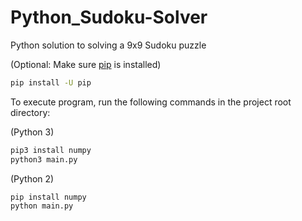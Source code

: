 # Python_Sudoku-Solver

Python solution to solving a 9x9 Sudoku puzzle

(Optional: Make sure [pip](https://pip.pypa.io/en/stable/installing/) is installed)

```bash
pip install -U pip
```

To execute program, run the following commands in the project root directory:

(Python 3)

```bash
pip3 install numpy
python3 main.py
```

(Python 2)

```bash
pip install numpy
python main.py
```
